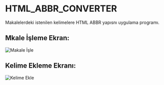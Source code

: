 # HTML_ABBR_CONVERTER
Makalelerdeki istenilen kelimelere HTML ABBR yapısnı uygulama programı.
## Mkale İşleme Ekran:

![Makale İşle](https://user-images.githubusercontent.com/98962680/207134704-fd340c51-da84-4e2f-83a6-a3ae63fe2958.PNG)

## Kelime Ekleme Ekranı:

![Kelime Ekle](https://user-images.githubusercontent.com/98962680/207134714-bcbc5726-1655-4e2d-a643-7bf6baaaac72.PNG)
